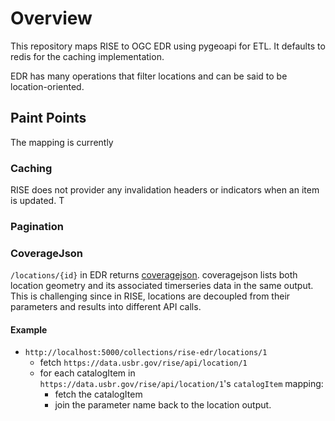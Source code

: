 # Overview

This repository maps RISE to OGC EDR using pygeoapi for ETL. It defaults to redis for the caching implementation. 

EDR has many operations that filter locations and can be said to be location-oriented. 


## Paint Points

The mapping is currently


### Caching

RISE does not provider any invalidation headers or indicators when an item is updated. T

### Pagination

### CoverageJson 
`/locations/{id}` in EDR returns [coveragejson](https://covjson.org/). coveragejson lists both location geometry and its associated timerseries data in the same output. This is challenging since in RISE, locations are decoupled from their parameters and results into different API calls.

#### Example
- `http://localhost:5000/collections/rise-edr/locations/1`
    - fetch `https://data.usbr.gov/rise/api/location/1`
    - for each catalogItem in `https://data.usbr.gov/rise/api/location/1`'s `catalogItem` mapping:
        - fetch the catalogItem
        - join the parameter name back to the location output.
